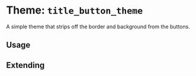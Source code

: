 # Theme: `title_button_theme`

A simple theme that strips off the border and background from the buttons.

## Usage



## Extending

